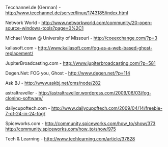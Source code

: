 Tecchannel.de (German) -
<http://www.tecchannel.de/server/linux/1743185/index.html>

Network World -
<http://www.networkworld.com/community/20-open-source-windows-tools?page=0%2C1>

Michael Votaw @ University of Missouri - <http://coeexchange.com/?p=3>

kallasoft.com -
<http://www.kallasoft.com/fog-as-a-web-based-ghost-replacement/>

JupiterBroadcasting.com - <http://www.jupiterbroadcasting.com/?p=581>

Degen.Net: FOG you, Ghost - <http://www.degen.net/?p=114>

Ask BJ - <http://www.askbj.net/cms/node/282>

astraltraveller -
<http://astraltraveller.wordpress.com/2009/06/03/fog-cloning-software/>

dailycupoftech.com -
<http://www.dailycupoftech.com/2009/04/14/freebie-7-of-24-in-24-fog/>

Spiceworks.com - <http://community.spiceworks.com/how_to/show/373>
<http://community.spiceworks.com/how_to/show/975>

Tech & Learning - <http://www.techlearning.com/article/37828>
